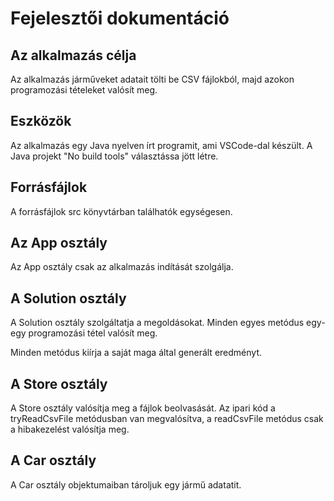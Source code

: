 # Fejelesztői dokumentáció

## Az alkalmazás célja

Az alkalmazás járműveket adatait tölti be CSV fájlokból, majd azokon programozási tételeket valósít meg.

## Eszközök

Az alkalmazás egy Java nyelven írt programit, ami VSCode-dal készült. A Java projekt "No build tools" választássa jött létre.

## Forrásfájlok

A forrásfájlok src könyvtárban találhatók egységesen.

## Az App osztály

Az App osztály csak az alkalmazás indítását szolgálja.

## A Solution osztály

A Solution osztály szolgáltatja a megoldásokat. Minden egyes metódus egy-egy programozási tétel valósít meg.

Minden metódus kiírja a saját maga által generált eredményt.

## A Store osztály

A Store osztály valósítja meg a fájlok beolvasását. Az ipari kód a tryReadCsvFile metódusban van megvalósítva, a readCsvFile metódus csak a hibakezelést valósítja meg.

## A Car osztály

A Car osztály objektumaiban tároljuk egy jármű adatatit.